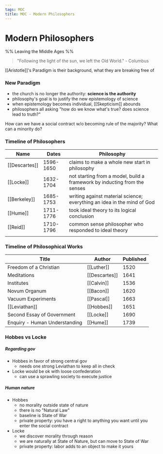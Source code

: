 ```yaml
---
tags: MOC
title: MOC - Modern Philosophers
---
```


# Modern Philosophers 


%% Leaving the Middle Ages %%


> "Following the light of the sun, we left the Old World." - Columbus

[[Aristotle]]'s Paradigm is their background, what they are breaking free of


### New Paradigm
- the church is no longer the authority: **science is the authority**
- philosophy's goal is to justify the new epistemology of science
- when epistemology becomes individual, [[Skepticism]] abounds
- philosophers all asking "how do we know what's true? does science lead to truth?"



How can we have a social contract w/o becoming rule of the majority? What can a minority do?




### Timeline of Philosophers

| Name          | Dates     | Philosophy                                                                |
| ------------- | --------- | ------------------------------------------------------------------------- |
| [[Descartes]] | 1596-1650 | claims to make a whole new start in philosophy                            |
| [[Locke]]     | 1632-1704 | not starting from a model, build a framework by inducting from the senses |
| [[Berkeley]]  | 1685-1753 | writing against material science; everything an idea in the mind of God   |
| [[Hume]]      | 1711-1776 | took ideal theory to its logical conclusion                               |
| [[Reid]]      | 1710-1796 | common sense philosopher who responded to ideal theory                    |
|               |           |                                                                           |


### Timeline of Philosophical Works

| Title                         | Author        | Published |
| ----------------------------- | ------------- | --------- |
| Freedom of a Christian        | [[Luther]]    | 1520      |
| Meditations                   | [[Descartes]] | 1641      |
| Institutes                    | [[Calvin]]    | 1536      |
| Novum Organum                 | [[Bacon]]     | 1620      |
| Vacuum Experiments            | [[Pascal]]    | 1663      |
| [[Leviathan]]                 | [[Hobbes]]    | 1651      |
| Second Essay of Government    | [[Locke]]     | 1690      |
| Enquiry - Human Understanding | [[Hume]]      | 1739      |


### Hobbes vs Locke
##### Regarding gov
- Hobbes in favor of strong central gov
	- needs one strong Leviathan to keep all in check
- Locke would be ok with loose confederation
	- can use a sprawling society to execute justice
##### Human nature
- Hobbes
	- no morality outside state of nature
	- there is no "Natural Law" 
	- baseline is State of War
	- private property: you have a right to anything you want until you enter the social contract
- Locke
	- we discover morality through reason
	- we are naturally at State of Nature, but can move to State of War
	- private property: labor adds to an object to make it yours